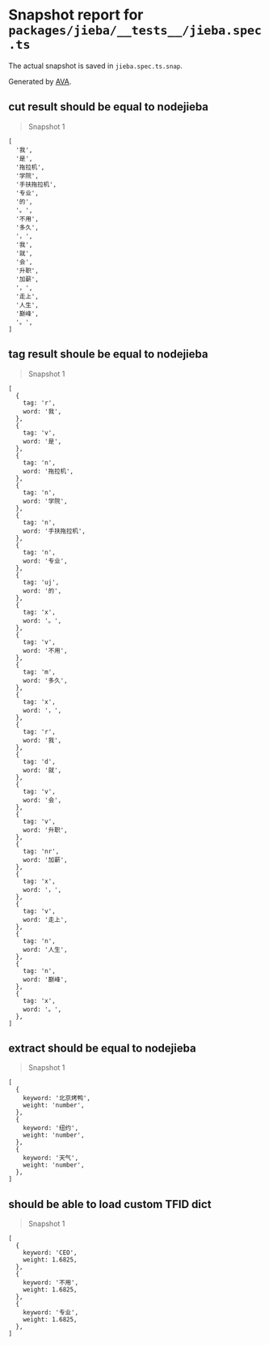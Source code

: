# Snapshot report for `packages/jieba/__tests__/jieba.spec.ts`

The actual snapshot is saved in `jieba.spec.ts.snap`.

Generated by [AVA](https://avajs.dev).

## cut result should be equal to nodejieba

> Snapshot 1

    [
      '我',
      '是',
      '拖拉机',
      '学院',
      '手扶拖拉机',
      '专业',
      '的',
      '。',
      '不用',
      '多久',
      '，',
      '我',
      '就',
      '会',
      '升职',
      '加薪',
      '，',
      '走上',
      '人生',
      '巅峰',
      '。',
    ]

## tag result shoule be equal to nodejieba

> Snapshot 1

    [
      {
        tag: 'r',
        word: '我',
      },
      {
        tag: 'v',
        word: '是',
      },
      {
        tag: 'n',
        word: '拖拉机',
      },
      {
        tag: 'n',
        word: '学院',
      },
      {
        tag: 'n',
        word: '手扶拖拉机',
      },
      {
        tag: 'n',
        word: '专业',
      },
      {
        tag: 'uj',
        word: '的',
      },
      {
        tag: 'x',
        word: '。',
      },
      {
        tag: 'v',
        word: '不用',
      },
      {
        tag: 'm',
        word: '多久',
      },
      {
        tag: 'x',
        word: '，',
      },
      {
        tag: 'r',
        word: '我',
      },
      {
        tag: 'd',
        word: '就',
      },
      {
        tag: 'v',
        word: '会',
      },
      {
        tag: 'v',
        word: '升职',
      },
      {
        tag: 'nr',
        word: '加薪',
      },
      {
        tag: 'x',
        word: '，',
      },
      {
        tag: 'v',
        word: '走上',
      },
      {
        tag: 'n',
        word: '人生',
      },
      {
        tag: 'n',
        word: '巅峰',
      },
      {
        tag: 'x',
        word: '。',
      },
    ]

## extract should be equal to nodejieba

> Snapshot 1

    [
      {
        keyword: '北京烤鸭',
        weight: 'number',
      },
      {
        keyword: '纽约',
        weight: 'number',
      },
      {
        keyword: '天气',
        weight: 'number',
      },
    ]

## should be able to load custom TFID dict

> Snapshot 1

    [
      {
        keyword: 'CEO',
        weight: 1.6825,
      },
      {
        keyword: '不用',
        weight: 1.6825,
      },
      {
        keyword: '专业',
        weight: 1.6825,
      },
    ]
